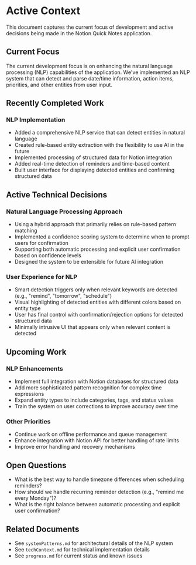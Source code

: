 # Active Context

This document captures the current focus of development and active decisions being made in the Notion Quick Notes application.

## Current Focus

The current development focus is on enhancing the natural language processing (NLP) capabilities of the application. We've implemented an NLP system that can detect and parse date/time information, action items, priorities, and other entities from user input.

## Recently Completed Work

### NLP Implementation
- Added a comprehensive NLP service that can detect entities in natural language
- Created rule-based entity extraction with the flexibility to use AI in the future
- Implemented processing of structured data for Notion integration
- Added real-time detection of reminders and time-based content
- Built user interface for displaying detected entities and confirming structured data

## Active Technical Decisions

### Natural Language Processing Approach
- Using a hybrid approach that primarily relies on rule-based pattern matching
- Implemented a confidence scoring system to determine when to prompt users for confirmation
- Supporting both automatic processing and explicit user confirmation based on confidence levels
- Designed the system to be extensible for future AI integration

### User Experience for NLP
- Smart detection triggers only when relevant keywords are detected (e.g., "remind", "tomorrow", "schedule")
- Visual highlighting of detected entities with different colors based on entity type
- User has final control with confirmation/rejection options for detected structured data
- Minimally intrusive UI that appears only when relevant content is detected

## Upcoming Work

### NLP Enhancements
- Implement full integration with Notion databases for structured data
- Add more sophisticated pattern recognition for complex time expressions
- Expand entity types to include categories, tags, and status values
- Train the system on user corrections to improve accuracy over time

### Other Priorities
- Continue work on offline performance and queue management
- Enhance integration with Notion API for better handling of rate limits
- Improve error handling and recovery mechanisms

## Open Questions
- What is the best way to handle timezone differences when scheduling reminders?
- How should we handle recurring reminder detection (e.g., "remind me every Monday")?
- What is the right balance between automatic processing and explicit user confirmation?

## Related Documents
- See `systemPatterns.md` for architectural details of the NLP system
- See `techContext.md` for technical implementation details
- See `progress.md` for current status and known issues